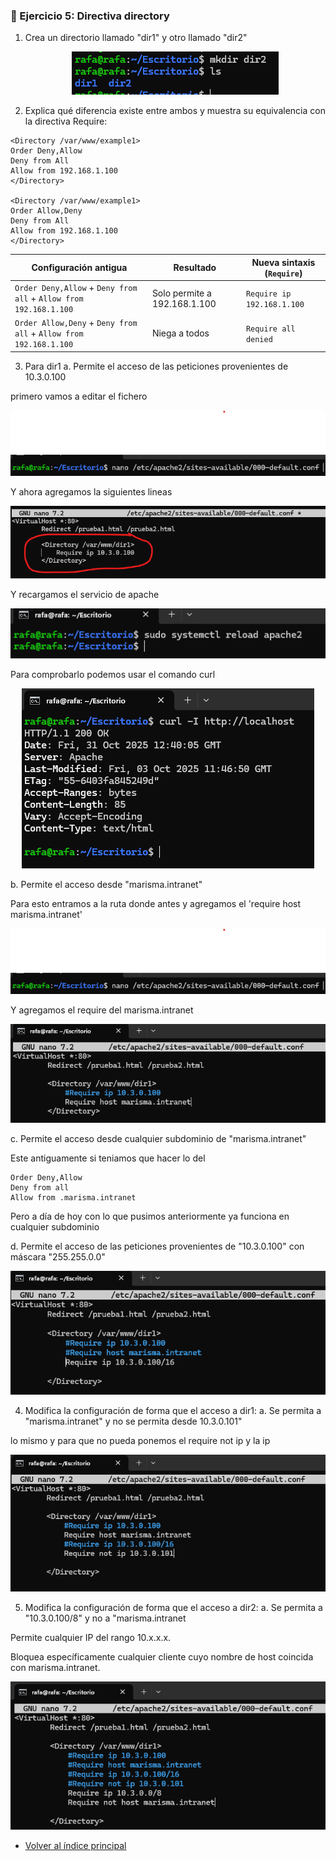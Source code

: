 ### 📁 Ejercicio 5: Directiva directory




1. Crea un directorio llamado "dir1" y otro llamado "dir2"

      <p align="center">
      <img src="./images/01.png" alt="paso1">
    </p>

	
2. Explica qué diferencia existe entre ambos y muestra su equivalencia con la directiva Require:

```
<Directory /var/www/example1>
Order Deny,Allow
Deny from All
Allow from 192.168.1.100
</Directory>

<Directory /var/www/example1>
Order Allow,Deny
Deny from All
Allow from 192.168.1.100
</Directory>
```

| Configuración antigua                                             | Resultado                    | Nueva sintaxis (`Require`) |
| ----------------------------------------------------------------- | ---------------------------- | -------------------------- |
| `Order Deny,Allow` + `Deny from all` + `Allow from 192.168.1.100` | Solo permite a 192.168.1.100 | `Require ip 192.168.1.100` |
| `Order Allow,Deny` + `Deny from all` + `Allow from 192.168.1.100` | Niega a todos                | `Require all denied`       |

		
3. Para dir1
a. Permite el acceso de las peticiones provenientes de 10.3.0.100

primero vamos a editar el fichero
 <p align="center">
      <img src="./images/02.png" alt="paso1">
    </p>

Y ahora agregamos la siguientes lineas
 <p align="center">
      <img src="./images/03.png" alt="paso1">
    </p>

Y recargamos el servicio de apache
 <p align="center">
      <img src="./images/04.png" alt="paso1">
    </p>

  Para comprobarlo podemos usar el comando curl
 <p align="center">
      <img src="./images/05.png" alt="paso1">
    </p>


b. Permite el acceso desde "marisma.intranet"

Para esto entramos a la ruta donde antes y agregamos el 'require host marisma.intranet'
 <p align="center">
      <img src="./images/02.png" alt="paso1">
    </p>


Y agregamos el require del marisma.intranet
 <p align="center">
      <img src="./images/06.png" alt="paso1">
    </p>

c. Permite el acceso desde cualquier subdominio de "marisma.intranet"

Este antiguamente si teniamos que hacer lo del 
```
Order Deny,Allow
Deny from all
Allow from .marisma.intranet
```
Pero a día de hoy con lo que pusimos anteriormente ya funciona en cualquier subdominio


d. Permite el acceso de las peticiones provenientes de "10.3.0.100" con máscara "255.255.0.0"

 <p align="center">
      <img src="./images/07.png" alt="paso1">
    </p>

4. Modifica la configuración de forma que el acceso a dir1:
a. Se permita a "marisma.intranet" y no se permita desde 10.3.0.101"

lo mismo y para que no pueda ponemos el require not ip y la ip

 <p align="center">
      <img src="./images/08.png" alt="paso1">
    </p>
	
5. Modifica la configuración de forma que el acceso a dir2:
a. Se permita a "10.3.0.100/8" y no a "marisma.intranet

Permite cualquier IP del rango 10.x.x.x.

Bloquea específicamente cualquier cliente cuyo nombre de host coincida con marisma.intranet.

 <p align="center">
      <img src="./images/09.png" alt="paso1">
    </p>
    
- [Volver al índice principal](../README.md)